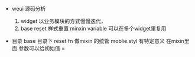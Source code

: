 - weui 源码分析
  1. widget
    以业务模块的方式慢慢迭代，
  2. base
    reset 样式重置
    minxin
    variable
    可以在多个widget里复用

- 目录
 base 目录下 reset
 fn 做mixin 的统管
 moblie.styl 有特定意义
 在mixin里面 参数可以给初始值 = 
